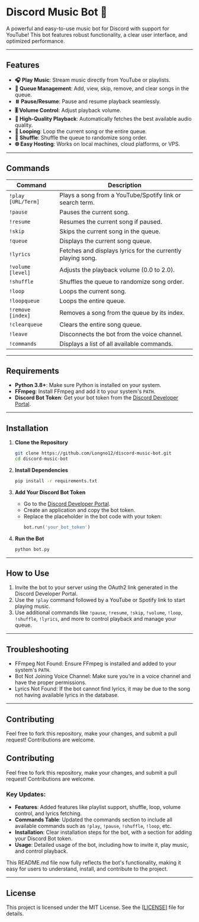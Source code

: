 # Discord Music Bot 🎵

A powerful and easy-to-use music bot for Discord with support for YouTube! This bot features robust functionality, a clear user interface, and optimized performance.

---

## Features
- **🎧 Play Music**: Stream music directly from YouTube or playlists.
- **📜 Queue Management**: Add, view, skip, remove, and clear songs in the queue.
- **⏸️ Pause/Resume**: Pause and resume playback seamlessly.
- **🎚️ Volume Control**: Adjust playback volume.
- **💾 High-Quality Playback**: Automatically fetches the best available audio quality.
- **🔁 Looping**: Loop the current song or the entire queue.
- **🔀 Shuffle**: Shuffle the queue to randomize song order.
- **🌐 Easy Hosting**: Works on local machines, cloud platforms, or VPS.

---

## Commands
| Command               | Description                                                         |
|-----------------------|---------------------------------------------------------------------|
| `!play [URL/Term]`     | Plays a song from a YouTube/Spotify link or search term.            |
| `!pause`               | Pauses the current song.                                            |
| `!resume`              | Resumes the current song if paused.                                 |
| `!skip`                | Skips the current song in the queue.                                |
| `!queue`               | Displays the current song queue.                                    |
| `!lyrics`              | Fetches and displays lyrics for the currently playing song.         |
| `!volume [level]`      | Adjusts the playback volume (0.0 to 2.0).                           |
| `!shuffle`             | Shuffles the queue to randomize song order.                         |
| `!loop`                | Loops the current song.                                             |
| `!loopqueue`           | Loops the entire queue.                                             |
| `!remove [index]`      | Removes a song from the queue by its index.                         |
| `!clearqueue`          | Clears the entire song queue.                                       |
| `!leave`               | Disconnects the bot from the voice channel.                         |
| `!commands`            | Displays a list of all available commands.                           |

---

## Requirements
- **Python 3.8+**: Make sure Python is installed on your system.
- **FFmpeg**: Install FFmpeg and add it to your system's `PATH`.
- **Discord Bot Token**: Get your bot token from the [Discord Developer Portal](https://discord.com/developers/applications).

---

## Installation

1. **Clone the Repository**
   ```bash
   git clone https://github.com/Longno12/discord-music-bot.git
   cd discord-music-bot


2. **Install Dependencies**
   ```bash
   pip install -r requirements.txt
   ```

3. **Add Your Discord Bot Token**
   - Go to the [Discord Developer Portal](https://discord.com/developers/applications).
   - Create an application and copy the bot token.
   - Replace the placeholder in the bot code with your token:
     ```python
     bot.run('your_bot_token')
     ```

4. **Run the Bot**
   ```bash
   python bot.py
   ```

---

## How to Use
1. Invite the bot to your server using the OAuth2 link generated in the Discord Developer Portal.
2. Use the `!play` command followed by a YouTube or Spotify link to start playing music.
3. Use additional commands like `!pause`, `!resume`, `!skip`, `!volume`, `!loop`, `!shuffle`, `!lyrics`, and more to control playback and manage your queue.

---

## Troubleshooting
- FFmpeg Not Found: Ensure FFmpeg is installed and added to your system's `PATH`.
- Bot Not Joining Voice Channel: Make sure you’re in a voice channel and have the proper permissions.
- Lyrics Not Found: If the bot cannot find lyrics, it may be due to the song not having available lyrics in the database.

---

## Contributing
Feel free to fork this repository, make your changes, and submit a pull request! Contributions are welcome.

## Contributing
Feel free to fork this repository, make your changes, and submit a pull request! Contributions are welcome.

### Key Updates:
- **Features**: Added features like playlist support, shuffle, loop, volume control, and lyrics fetching.
- **Commands Table**: Updated the commands section to include all available commands such as `!play`, `!pause`, `!shuffle`, `!loop`, etc.
- **Installation**: Clear installation steps for the bot, with a section for adding your Discord Bot token.
- **Usage**: Detailed usage of the bot, including how to invite it, play music, and control playback.

This README.md file now fully reflects the bot's functionality, making it easy for users to understand, install, and contribute to the project.

---

## License

This project is licensed under the MIT License. See the [[LICENSE](./LICENSE.md)] file for details.



